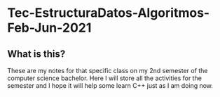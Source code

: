# Tec-EstructuraDatos-Algoritmos-Feb-Jun-2021

## What is this?

These are my notes for that specific class on my 2nd semester of the computer science bachelor.
Here I will store all the activities for the semester and I hope it will help some learn C++ just as I am doing now.

